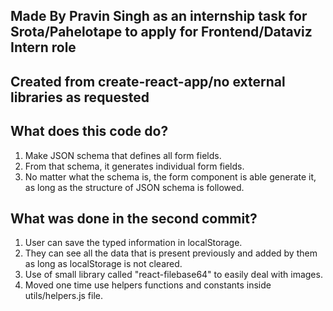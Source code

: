 ## Made By Pravin Singh as an internship task for Srota/Pahelotape to apply for Frontend/Dataviz Intern role

## Created from create-react-app/no external libraries as requested

## What does this code do?

1. Make JSON schema that defines all form fields.
2. From that schema, it generates individual form fields.
3. No matter what the schema is, the form component is able generate it, as long as the structure of JSON schema is followed.

## What was done in the second commit?

1. User can save the typed information in localStorage.
2. They can see all the data that is present previously and added by them as long as localStorage is not cleared.
3. Use of small library called "react-filebase64" to easily deal with images.
4. Moved one time use helpers functions and constants inside utils/helpers.js file.
